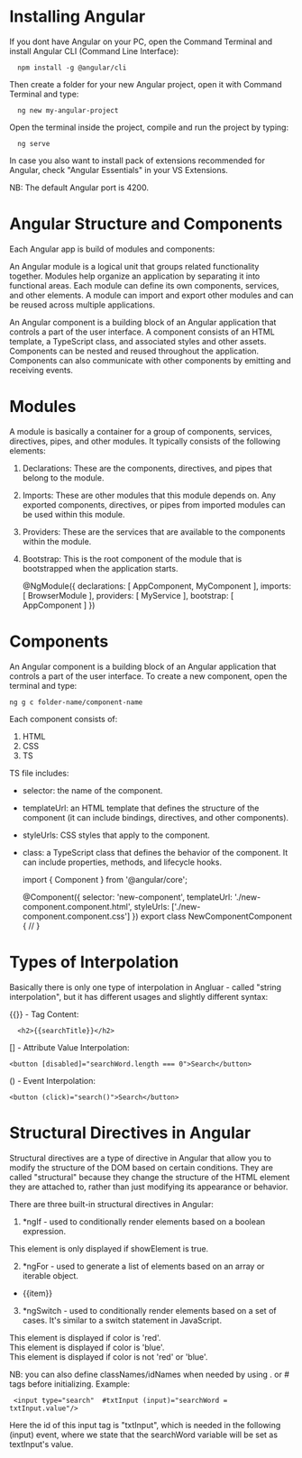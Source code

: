 # Installing Angular

If you dont have Angular on your PC, open the Command Terminal and install Angular CLI (Command Line Interface):

      npm install -g @angular/cli

Then create a folder for your new Angular project, open it with Command Terminal and type:

      ng new my-angular-project

Open the terminal inside the project, compile and run the project by typing:

      ng serve

In case you also want to install pack of extensions recommended for Angular, check "Angular Essentials" in your VS Extensions.

NB: The default Angular port is 4200.

# Angular Structure and Components

Each Angular app is build of modules and components:

An Angular module is a logical unit that groups related functionality together. Modules help organize an application by separating it into functional areas. Each module can define its own components, services, and other elements. A module can import and export other modules and can be reused across multiple applications.

An Angular component is a building block of an Angular application that controls a part of the user interface. A component consists of an HTML template, a TypeScript class, and associated styles and other assets. Components can be nested and reused throughout the application. Components can also communicate with other components by emitting and receiving events.

# Modules

A module is basically a container for a group of components, services, directives, pipes, and other modules. It typically consists of the following elements:

1. Declarations: These are the components, directives, and pipes that belong to the module.
2. Imports: These are other modules that this module depends on. Any exported components, directives, or pipes from imported modules can be used within this module.
3. Providers: These are the services that are available to the components within the module.
4. Bootstrap: This is the root component of the module that is bootstrapped when the application starts.

    @NgModule({
      declarations: [
        AppComponent,
        MyComponent
      ],
      imports: [
        BrowserModule
      ],
      providers: [
        MyService
      ],
      bootstrap: [
        AppComponent
      ]
    })

# Components

An Angular component is a building block of an Angular application that controls a part of the user interface. To create a new component, open the terminal and type:

    ng g c folder-name/component-name

Each component consists of:

1. HTML
2. CSS
3. TS

TS file includes:
- selector: the name of the component.
- templateUrl: an HTML template that defines the structure of the component (it can include bindings, directives, and other components).
- styleUrls:  CSS styles that apply to the component.
- class: a TypeScript class that defines the behavior of the component. It can include properties, methods, and lifecycle hooks.

    import { Component } from '@angular/core';

    @Component({
      selector: 'new-component',
      templateUrl: './new-component.component.html',
      styleUrls: ['./new-component.component.css']
    })
    export class NewComponentComponent {
      //
    }

# Types of Interpolation

Basically there is only one type of interpolation in Angluar - called "string interpolation", but it has different usages and slightly different syntax:

{{}} - Tag Content:

      <h2>{{searchTitle}}</h2>

[] - Attribute Value Interpolation:

    <button [disabled]="searchWord.length === 0">Search</button>

() - Event Interpolation:

    <button (click)="search()">Search</button>

# Structural Directives in Angular

Structural directives are a type of directive in Angular that allow you to modify the structure of the DOM based on certain conditions. They are called "structural" because they change the structure of the HTML element they are attached to, rather than just modifying its appearance or behavior.

There are three built-in structural directives in Angular:

1. *ngIf - used to conditionally render elements based on a boolean expression. 

  <div *ngIf="showElement">This element is only displayed if showElement is true.</div>

2. *ngFor - used to generate a list of elements based on an array or iterable object. 

  <ul>
    <li *ngFor="let item of results">{{item}}</li>
  </ul>

3. *ngSwitch -  used to conditionally render elements based on a set of cases. It's similar to a switch statement in JavaScript.

  <div [ngSwitch]="color">
    <div *ngSwitchCase="'red'">This element is displayed if color is 'red'.</div>
    <div *ngSwitchCase="'blue'">This element is displayed if color is 'blue'.</div>
    <div *ngSwitchDefault>This element is displayed if color is not 'red' or 'blue'.</div>
  </div>

NB: you can also define classNames/idNames when needed by using . or # tags before initializing. Example: 

     <input type="search"  #txtInput (input)="searchWord = txtInput.value"/>

Here the id of this input tag is "txtInput", which is needed in the following (input) event, where we state that the searchWord variable will be set as textInput's value.